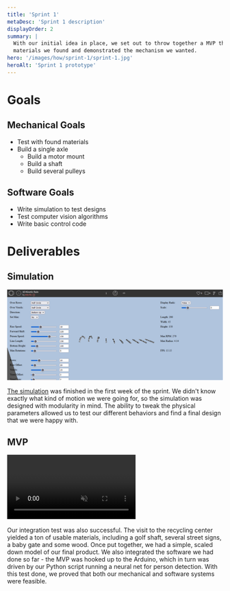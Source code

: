 ```yaml
---
title: 'Sprint 1'
metaDesc: 'Sprint 1 description'
displayOrder: 2
summary: |
  With our initial idea in place, we set out to throw together a MVP that used the
  materials we found and demonstrated the mechanism we wanted.
hero: '/images/how/sprint-1/sprint-1.jpg'
heroAlt: 'Sprint 1 prototype'
---
```

# Goals

## Mechanical Goals

- Test with found materials
- Build a single axle
    - Build a motor mount
    - Build a shaft
    - Build several pulleys

## Software Goals

- Write simulation to test designs
- Test computer vision algorithms
- Write basic control code

# Deliverables

## Simulation


<img src="/images/how/sprint-1/simulation.gif" alt="Simulation GIF" />

[The simulation](https://openprocessing.org/sketch/1332951) was finished in the first
week of the sprint.  We didn't know exactly what kind of motion we were going for, so
the simulation was designed with modularity in mind. The ability to tweak the physical
parameters allowed us to test our different behaviors and find a final design that we
were happy with.

## MVP

<div class="multi-image">
  <video src="/videos/sprint-1.webm" preload='metadata' loop controls muted></video>
</div>

Our integration test was also successful. The visit to the recycling center yielded a
ton of usable materials, including a golf shaft, several street signs, a baby gate and
some wood. Once put together, we had a simple, scaled down model of our final product.
We also integrated the software we had done so far - the MVP was hooked up to the
Arduino, which in turn was driven by our Python script running a neural net for person
detection. With this test done, we proved that both our mechanical and software systems
were feasible.
